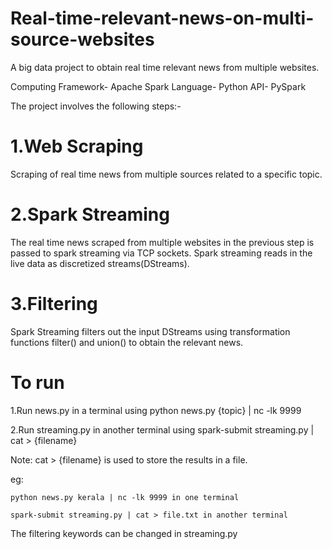 # Real-time-relevant-news-on-multi-source-websites
A big data project to obtain real time relevant news from multiple websites.

Computing Framework- Apache Spark
Language- Python
API- PySpark

The project involves the following steps:-

1.Web Scraping
===============
Scraping of real time news from multiple sources related to a specific topic.

2.Spark Streaming
==================
The real time news scraped from multiple websites in the previous step is passed to spark streaming via TCP sockets. Spark streaming reads in the live data as discretized streams(DStreams).

3.Filtering
===========
Spark Streaming filters out the input DStreams using transformation functions filter() and union() to obtain the relevant news.

To run
======
1.Run news.py in a terminal using
python news.py {topic} | nc -lk 9999

2.Run streaming.py in another terminal using 
spark-submit streaming.py | cat > {filename}

Note: cat > {filename} is used to store the results in a file.

eg: 

    python news.py kerala | nc -lk 9999 in one terminal

    spark-submit streaming.py | cat > file.txt in another terminal
    
The filtering keywords can be changed in streaming.py
